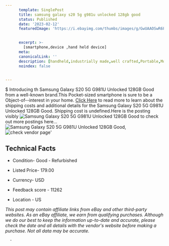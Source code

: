 ```yaml
---
      template: SinglePost
      title: samsung galaxy s20 5g g981u unlocked 128gb good
      status: Published
      date: '2023-02-12'
      featuredImage: 'https://i.ebayimg.com/thumbs/images/g/GwUAAOSwR6FirPMy/s-l225.jpg'
       

      excerpt: >-
        [smartphone,device ,hand held device]
      meta:
      canonicalLink: ''
      description: [handheld,industrially made,well crafted,Portable,Mobile,Compact,Convenient,Lightweight,Maneuverable,Man-portable,Miniature,Carriable,Hand-held,Light,Holdable,Transportable,Mobile device,Pocket-sized,On-the-go,Wireless,Cordless,Compact size,Convenient size, smartphone,device ,hand held device]
      noindex: false
      

---
```

$
      Introducing th Samsung Galaxy S20 5G G981U Unlocked 128GB Good from a well-known brand.This Pocket-sized smartphone is sure to be a Object-of--interest in your home. [Click Here](https://www.ebay.com/itm/334470159283?hash=item4ddff99bb3%3Ag%3AGwUAAOSwR6FirPMy&amdata=enc%3AAQAHAAAA4L4JwqjJer%2BucH035AykpFSPM9XNa2ROSAQDALZHaL%2FfX8%2BaK%2FXkti7H9OG%2BvregdMTo6HFTlkLNL93NV%2FRnu1%2BrW3RKEdRY8ZHNDi2gxnKioVj%2BbH6LX9XzI3eUSp6yHWV6nkV2LFV%2B6kmoAZNPRHBr6GbgEHulNMo3ly9PjX0XCWi0ekUjQTOF%2FpRu2eYQMzoyLXun7ZiIPDjQO10jenFCWwSNzWMHRmR3KHfknc9sM0OIK3szEo9wD%2BczIiD9s%2BbawYg%2BGNTvhIsQi%2FWE4l8ttOdnANOm7yl8Jcw8iNID&mkevt=1&mkcid=1&mkrid=711-53200-19255-0&campid=%253CePNCampaignId%253E&customid=%253CreferenceId%253E&toolid=10049) to read more to learn about the shipping costs and additional details for the Samsung Galaxy S20 5G G981U Unlocked 128GB Good. Shipping cost is undefined.Here is the posting visibly ![Samsung Galaxy S20 5G G981U Unlocked 128GB Good](https://i.ebayimg.com/thumbs/images/g/GwUAAOSwR6FirPMy/s-l225.jpg) to check out more postings here... ![Samsung Galaxy S20 5G G981U Unlocked 128GB Good](https://i.ebayimg.com/images/g/GwUAAOSwR6FirPMy/s-l1200.jpg), ![check vendor page](https://origin-galleryplus.ebayimg.com/ws/web/334470159283_2_0_1/225x225.jpg,https://origin-galleryplus.ebayimg.com/ws/web/334470159283_3_0_1/225x225.jpg,https://origin-galleryplus.ebayimg.com/ws/web/334470159283_4_0_1/225x225.jpg,https://origin-galleryplus.ebayimg.com/ws/web/334470159283_5_0_1/225x225.jpg,https://origin-galleryplus.ebayimg.com/ws/web/334470159283_6_0_1/225x225.jpg,https://origin-galleryplus.ebayimg.com/ws/web/334470159283_7_0_1/225x225.jpg,https://origin-galleryplus.ebayimg.com/ws/web/334470159283_8_0_1/225x225.jpg,https://origin-galleryplus.ebayimg.com/ws/web/334470159283_9_0_1/225x225.jpg,https://origin-galleryplus.ebayimg.com/ws/web/334470159283_10_0_1/225x225.jpg,https://origin-galleryplus.ebayimg.com/ws/web/334470159283_11_0_1/225x225.jpg,https://origin-galleryplus.ebayimg.com/ws/web/334470159283_12_0_1/225x225.jpg)'

      

 ## Technical Facts 



     
      

 - Condition- Good - Refurbished 


      

 - Listed Price- 179.00 


      

 - Currency- USD 


      

 - Feedback score - 11262 


      

 - Location - US 


      
      

 *_This post may contain affiliate links from eBay and other third-party websites. As an eBay affiliate, we earn from qualifying purchases. Although we do our best to keep the information up-to-date and accurate, please check the date and all details with the vendor's website before making a purchase. Not all data may be accurate._*




      -
